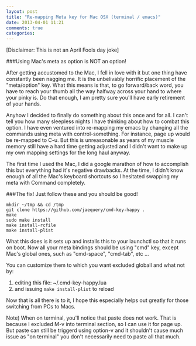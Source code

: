 ```yaml
---
layout: post
title: "Re-mapping Meta key for Mac OSX (terminal / emacs)"
date: 2013-04-01 11:21
comments: true
categories:
---
```


[Disclaimer: This is not an April Fools day joke]

###Using Mac's meta as option is NOT an option!

After getting accustomed to the Mac, I fell in love with it but one thing have constantly been nagging me. It is the unbelivably horrific placement of the "meta/option" key.
What this means is that, to go forward/back word, you have to reach your thumb all the way halfway across your hand to where your pinky is.
Do that enough, I am pretty sure you'll have early retirement of your hands.

Anyhow I decided to finally do something about this once and for all. I can't tell you how many sleepless nights I have thinking about how to combat this option. I have even ventured into re-mapping my emacs by changing all the commands using meta with control-something. For instance, page up would be re-mapped to C-u. But this is unreasonable as years of my muscle memory still have a hard time getting adjusted and I didn't want to make up my own mapping settings for the long haul anyway.

The first time I used the Mac, I did a google marathon of how to accomplish this but everything had it's negative drawbacks. At the time, I didn't know enough of all the Mac's keyboard shortcuts so I hesitated swapping my meta with Command completely.

###The fix!
Just follow these and you should be good!

```
mkdir ~/tmp && cd /tmp
git clone https://github.com/jaequery/cmd-key-happy .
make
sudo make install
make install-rcfile
make install-plist
```

What this does is it sets up and installs this to your launchctl so that it runs on boot.
Now all your meta bindings should be using "cmd" key, except Mac's global ones, such as "cmd-space", "cmd-tab", etc ...

You can customize them to which you want excluded globall and what not by:
1. editing this file: ~/.cmd-key-happy.lua
2. and issuing ```make install-plist``` to reload

Now that is all there is to it, I hope this especially helps out greatly for those switching from PCs to Macs.

Note) When on terminal, you'll notice that paste does not work. That is because I excluded M-v into terminal section, so I can use it for page up. But paste can still be triggerd using option-v and it shouldn't cause much issue as "on terminal" you don't necessarily need to paste all that much.
